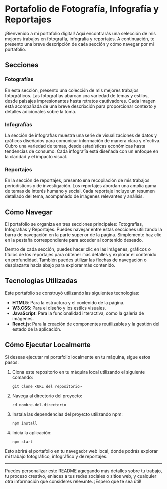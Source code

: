 # Portafolio de Fotografía, Infografía y Reportajes

¡Bienvenido a mi portafolio digital! Aquí encontrarás una selección de mis mejores trabajos en fotografía, infografía y reportajes. A continuación, te presento una breve descripción de cada sección y cómo navegar por mi portafolio.

## Secciones

### Fotografías

En esta sección, presento una colección de mis mejores trabajos fotográficos. Las fotografías abarcan una variedad de temas y estilos, desde paisajes impresionantes hasta retratos cautivadores. Cada imagen está acompañada de una breve descripción para proporcionar contexto y detalles adicionales sobre la toma.

### Infografías

La sección de infografías muestra una serie de visualizaciones de datos y gráficos diseñados para comunicar información de manera clara y efectiva. Cubro una variedad de temas, desde estadísticas económicas hasta tendencias de consumo. Cada infografía está diseñada con un enfoque en la claridad y el impacto visual.

### Reportajes

En la sección de reportajes, presento una recopilación de mis trabajos periodísticos y de investigación. Los reportajes abordan una amplia gama de temas de interés humano y social. Cada reportaje incluye un resumen detallado del tema, acompañado de imágenes relevantes y análisis.

## Cómo Navegar

El portafolio se organiza en tres secciones principales: Fotografías, Infografías y Reportajes. Puedes navegar entre estas secciones utilizando la barra de navegación en la parte superior de la página. Simplemente haz clic en la pestaña correspondiente para acceder al contenido deseado.

Dentro de cada sección, puedes hacer clic en las imágenes, gráficos o títulos de los reportajes para obtener más detalles y explorar el contenido en profundidad. También puedes utilizar las flechas de navegación o desplazarte hacia abajo para explorar más contenido.

## Tecnologías Utilizadas

Este portafolio se construyó utilizando las siguientes tecnologías:

- **HTML5**: Para la estructura y el contenido de la página.
- **W3.CSS**: Para el diseño y los estilos visuales.
- **JavaScript**: Para la funcionalidad interactiva, como la galeria de imágenes.
- **React.js**: Para la creación de componentes reutilizables y la gestión del estado de la aplicación.

## Cómo Ejecutar Localmente

Si deseas ejecutar mi portafolio localmente en tu máquina, sigue estos pasos:

1. Clona este repositorio en tu máquina local utilizando el siguiente comando:

   ```
   git clone <URL del repositorio>
   ```

2. Navega al directorio del proyecto:

   ```
   cd nombre-del-directorio
   ```

3. Instala las dependencias del proyecto utilizando npm:

   ```
   npm install
   ```

4. Inicia la aplicación:

   ```
   npm start
   ```

Esto abrirá el portafolio en tu navegador web local, donde podrás explorar mi trabajo fotográfico, infográfico y de reportajes.

---

Puedes personalizar este README agregando más detalles sobre tu trabajo, tu proceso creativo, enlaces a tus redes sociales o sitios web, y cualquier otra información que consideres relevante. ¡Espero que te sea útil!
